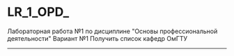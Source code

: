 # LR_1_OPD_
Лабораторная работа №1 по дисциплине "Основы профессиональной деятельности" Вариант №1 Получить список кафедр ОмГТУ
____________________________________________________________________________________________________________________

